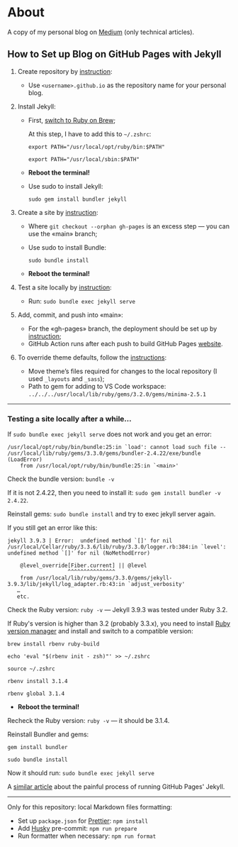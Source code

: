 # About

A copy of my personal blog on [Medium](https://adequatica.medium.com/) (only technical articles).

## How to Set up Blog on GitHub Pages with Jekyll

1. Create repository by [instruction](https://docs.github.com/en/pages/getting-started-with-github-pages/creating-a-github-pages-site):

   - Use `<username>.github.io` as the repository name for your personal blog.

2. Install Jekyll:

   - First, [switch to Ruby on Brew](https://github.com/ffi/ffi/issues/653#issuecomment-458895497);

     At this step, I have to add this to `~/.zshrc`:

     ```
     export PATH="/usr/local/opt/ruby/bin:$PATH"

     export PATH="/usr/local/sbin:$PATH"
     ```

   - **Reboot the terminal!**
   - Use sudo to install Jekyll:

     ```
     sudo gem install bundler jekyll
     ```

3. Create a site by [instruction](https://docs.github.com/en/pages/setting-up-a-github-pages-site-with-jekyll/creating-a-github-pages-site-with-jekyll#creating-your-site):

   - Where `git checkout --orphan gh-pages` is an excess step — you can use the «main» branch;
   - Use sudo to install Bundle:

     ```
     sudo bundle install
     ```

   - **Reboot the terminal!**

4. Test a site locally by [instruction](https://docs.github.com/en/pages/setting-up-a-github-pages-site-with-jekyll/testing-your-github-pages-site-locally-with-jekyll#building-your-site-locally):

   - Run: `sudo bundle exec jekyll serve`

5. Add, commit, and push into «main»:

   - For the «gh-pages» branch, the deployment should be set up by [instruction](https://docs.github.com/en/pages/getting-started-with-github-pages/configuring-a-publishing-source-for-your-github-pages-site#publishing-from-a-branch);
   - GitHub Action runs after each push to build GitHub Pages [website](https://adequatica.github.io/).

6. To override theme defaults, follow the [instructions](https://jekyllrb.com/docs/themes/#overriding-theme-defaults):

   - Move theme’s files required for changes to the local repository (I used `_layouts` and `_sass`);
   - Path to gem for adding to VS Code workspace: `../../../usr/local/lib/ruby/gems/3.2.0/gems/minima-2.5.1`

---

### Testing a site locally after a while…

If `sudo bundle exec jekyll serve` does not work and you get an error:

```
/usr/local/opt/ruby/bin/bundle:25:in `load': cannot load such file -- /usr/local/lib/ruby/gems/3.3.0/gems/bundler-2.4.22/exe/bundle (LoadError)
	from /usr/local/opt/ruby/bin/bundle:25:in `<main>'
```

Check the bundle version: `bundle -v`

If it is not 2.4.22, then you need to install it: `sudo gem install bundler -v 2.4.22`.

Reinstall gems: `sudo bundle install` and try to exec jekyll server again.

If you still get an error like this:

```
jekyll 3.9.3 | Error:  undefined method `[]' for nil
/usr/local/Cellar/ruby/3.3.6/lib/ruby/3.3.0/logger.rb:384:in `level': undefined method `[]' for nil (NoMethodError)

    @level_override[Fiber.current] || @level
                   ^^^^^^^^^^^^^^^
	from /usr/local/lib/ruby/gems/3.3.0/gems/jekyll-3.9.3/lib/jekyll/log_adapter.rb:43:in `adjust_verbosity'
   …
   etc.
```

Check the Ruby version: `ruby -v` — Jekyll 3.9.3 was tested under Ruby 3.2.

If Ruby's version is higher than 3.2 (probably 3.3.x), you need to install [Ruby version manager](https://rbenv.org/) and install and switch to a compatible version:

```
brew install rbenv ruby-build

echo 'eval "$(rbenv init - zsh)"' >> ~/.zshrc

source ~/.zshrc
```

```
rbenv install 3.1.4

rbenv global 3.1.4
```

- **Reboot the terminal!**

Recheck the Ruby version: `ruby -v` — it should be 3.1.4.

Reinstall Bundler and gems:

```
gem install bundler

sudo bundle install
```

Now it should run: `sudo bundle exec jekyll serve`

A [similar article](https://ritviknag.com/tech-tips/ruby-versioning-hell-with-jekyll-&-github-pages/) about the painful process of running GitHub Pages' Jekyll.

---

Only for this repository: local Markdown files formatting:

- Set up `package.json` for [Prettier](https://prettier.io/): `npm install`
- Add [Husky](https://typicode.github.io/husky/) pre-commit: `npm run prepare`
- Run formatter when necessary: `npm run format`

